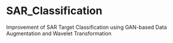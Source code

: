 # SAR_Classification
Improvement of SAR Target Classification using GAN-based Data Augmentation and Wavelet Transformation
